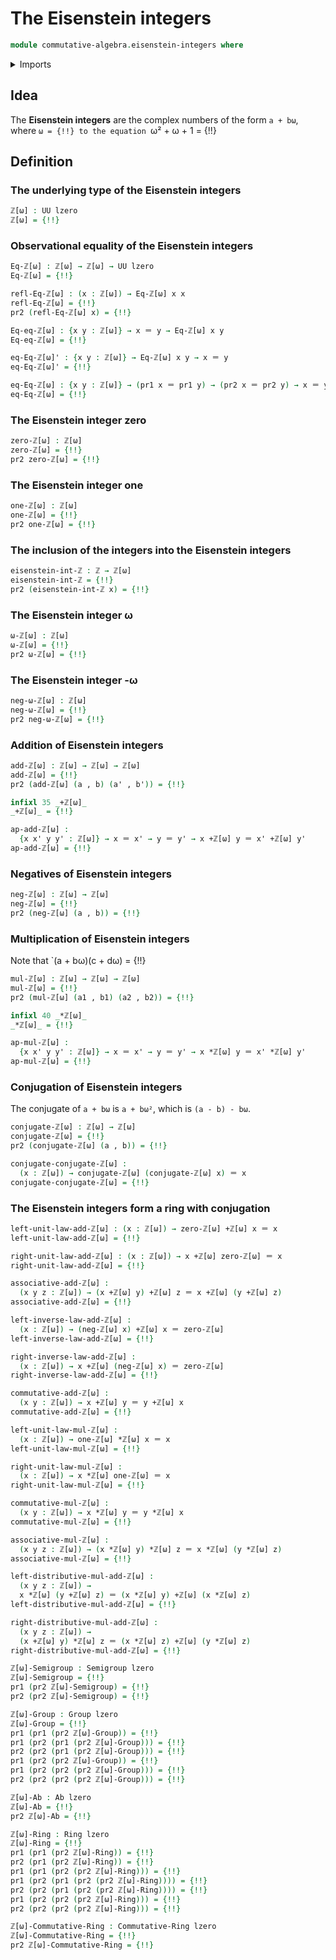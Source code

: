 # The Eisenstein integers

```agda
module commutative-algebra.eisenstein-integers where
```

<details><summary>Imports</summary>

```agda
open import commutative-algebra.commutative-rings

open import elementary-number-theory.addition-integers
open import elementary-number-theory.integers
open import elementary-number-theory.multiplication-integers

open import foundation.action-on-identifications-binary-functions
open import foundation.action-on-identifications-functions
open import foundation.cartesian-product-types
open import foundation.dependent-pair-types
open import foundation.identity-types
open import foundation.sets
open import foundation.universe-levels

open import group-theory.abelian-groups
open import group-theory.groups
open import group-theory.semigroups

open import ring-theory.rings
```

</details>

## Idea

The **Eisenstein integers** are the complex numbers of the form `a + bω`, where
`ω = {!!}
to the equation `ω² + ω + 1 = {!!}

## Definition

### The underlying type of the Eisenstein integers

```agda
ℤ[ω] : UU lzero
ℤ[ω] = {!!}
```

### Observational equality of the Eisenstein integers

```agda
Eq-ℤ[ω] : ℤ[ω] → ℤ[ω] → UU lzero
Eq-ℤ[ω] = {!!}

refl-Eq-ℤ[ω] : (x : ℤ[ω]) → Eq-ℤ[ω] x x
refl-Eq-ℤ[ω] = {!!}
pr2 (refl-Eq-ℤ[ω] x) = {!!}

Eq-eq-ℤ[ω] : {x y : ℤ[ω]} → x ＝ y → Eq-ℤ[ω] x y
Eq-eq-ℤ[ω] = {!!}

eq-Eq-ℤ[ω]' : {x y : ℤ[ω]} → Eq-ℤ[ω] x y → x ＝ y
eq-Eq-ℤ[ω]' = {!!}

eq-Eq-ℤ[ω] : {x y : ℤ[ω]} → (pr1 x ＝ pr1 y) → (pr2 x ＝ pr2 y) → x ＝ y
eq-Eq-ℤ[ω] = {!!}
```

### The Eisenstein integer zero

```agda
zero-ℤ[ω] : ℤ[ω]
zero-ℤ[ω] = {!!}
pr2 zero-ℤ[ω] = {!!}
```

### The Eisenstein integer one

```agda
one-ℤ[ω] : ℤ[ω]
one-ℤ[ω] = {!!}
pr2 one-ℤ[ω] = {!!}
```

### The inclusion of the integers into the Eisenstein integers

```agda
eisenstein-int-ℤ : ℤ → ℤ[ω]
eisenstein-int-ℤ = {!!}
pr2 (eisenstein-int-ℤ x) = {!!}
```

### The Eisenstein integer ω

```agda
ω-ℤ[ω] : ℤ[ω]
ω-ℤ[ω] = {!!}
pr2 ω-ℤ[ω] = {!!}
```

### The Eisenstein integer -ω

```agda
neg-ω-ℤ[ω] : ℤ[ω]
neg-ω-ℤ[ω] = {!!}
pr2 neg-ω-ℤ[ω] = {!!}
```

### Addition of Eisenstein integers

```agda
add-ℤ[ω] : ℤ[ω] → ℤ[ω] → ℤ[ω]
add-ℤ[ω] = {!!}
pr2 (add-ℤ[ω] (a , b) (a' , b')) = {!!}

infixl 35 _+ℤ[ω]_
_+ℤ[ω]_ = {!!}

ap-add-ℤ[ω] :
  {x x' y y' : ℤ[ω]} → x ＝ x' → y ＝ y' → x +ℤ[ω] y ＝ x' +ℤ[ω] y'
ap-add-ℤ[ω] = {!!}
```

### Negatives of Eisenstein integers

```agda
neg-ℤ[ω] : ℤ[ω] → ℤ[ω]
neg-ℤ[ω] = {!!}
pr2 (neg-ℤ[ω] (a , b)) = {!!}
```

### Multiplication of Eisenstein integers

Note that `(a + bω)(c + dω) = {!!}

```agda
mul-ℤ[ω] : ℤ[ω] → ℤ[ω] → ℤ[ω]
mul-ℤ[ω] = {!!}
pr2 (mul-ℤ[ω] (a1 , b1) (a2 , b2)) = {!!}

infixl 40 _*ℤ[ω]_
_*ℤ[ω]_ = {!!}

ap-mul-ℤ[ω] :
  {x x' y y' : ℤ[ω]} → x ＝ x' → y ＝ y' → x *ℤ[ω] y ＝ x' *ℤ[ω] y'
ap-mul-ℤ[ω] = {!!}
```

### Conjugation of Eisenstein integers

The conjugate of `a + bω` is `a + bω²`, which is `(a - b) - bω`.

```agda
conjugate-ℤ[ω] : ℤ[ω] → ℤ[ω]
conjugate-ℤ[ω] = {!!}
pr2 (conjugate-ℤ[ω] (a , b)) = {!!}

conjugate-conjugate-ℤ[ω] :
  (x : ℤ[ω]) → conjugate-ℤ[ω] (conjugate-ℤ[ω] x) ＝ x
conjugate-conjugate-ℤ[ω] = {!!}
```

### The Eisenstein integers form a ring with conjugation

```agda
left-unit-law-add-ℤ[ω] : (x : ℤ[ω]) → zero-ℤ[ω] +ℤ[ω] x ＝ x
left-unit-law-add-ℤ[ω] = {!!}

right-unit-law-add-ℤ[ω] : (x : ℤ[ω]) → x +ℤ[ω] zero-ℤ[ω] ＝ x
right-unit-law-add-ℤ[ω] = {!!}

associative-add-ℤ[ω] :
  (x y z : ℤ[ω]) → (x +ℤ[ω] y) +ℤ[ω] z ＝ x +ℤ[ω] (y +ℤ[ω] z)
associative-add-ℤ[ω] = {!!}

left-inverse-law-add-ℤ[ω] :
  (x : ℤ[ω]) → (neg-ℤ[ω] x) +ℤ[ω] x ＝ zero-ℤ[ω]
left-inverse-law-add-ℤ[ω] = {!!}

right-inverse-law-add-ℤ[ω] :
  (x : ℤ[ω]) → x +ℤ[ω] (neg-ℤ[ω] x) ＝ zero-ℤ[ω]
right-inverse-law-add-ℤ[ω] = {!!}

commutative-add-ℤ[ω] :
  (x y : ℤ[ω]) → x +ℤ[ω] y ＝ y +ℤ[ω] x
commutative-add-ℤ[ω] = {!!}

left-unit-law-mul-ℤ[ω] :
  (x : ℤ[ω]) → one-ℤ[ω] *ℤ[ω] x ＝ x
left-unit-law-mul-ℤ[ω] = {!!}

right-unit-law-mul-ℤ[ω] :
  (x : ℤ[ω]) → x *ℤ[ω] one-ℤ[ω] ＝ x
right-unit-law-mul-ℤ[ω] = {!!}

commutative-mul-ℤ[ω] :
  (x y : ℤ[ω]) → x *ℤ[ω] y ＝ y *ℤ[ω] x
commutative-mul-ℤ[ω] = {!!}

associative-mul-ℤ[ω] :
  (x y z : ℤ[ω]) → (x *ℤ[ω] y) *ℤ[ω] z ＝ x *ℤ[ω] (y *ℤ[ω] z)
associative-mul-ℤ[ω] = {!!}

left-distributive-mul-add-ℤ[ω] :
  (x y z : ℤ[ω]) →
  x *ℤ[ω] (y +ℤ[ω] z) ＝ (x *ℤ[ω] y) +ℤ[ω] (x *ℤ[ω] z)
left-distributive-mul-add-ℤ[ω] = {!!}

right-distributive-mul-add-ℤ[ω] :
  (x y z : ℤ[ω]) →
  (x +ℤ[ω] y) *ℤ[ω] z ＝ (x *ℤ[ω] z) +ℤ[ω] (y *ℤ[ω] z)
right-distributive-mul-add-ℤ[ω] = {!!}

ℤ[ω]-Semigroup : Semigroup lzero
ℤ[ω]-Semigroup = {!!}
pr1 (pr2 ℤ[ω]-Semigroup) = {!!}
pr2 (pr2 ℤ[ω]-Semigroup) = {!!}

ℤ[ω]-Group : Group lzero
ℤ[ω]-Group = {!!}
pr1 (pr1 (pr2 ℤ[ω]-Group)) = {!!}
pr1 (pr2 (pr1 (pr2 ℤ[ω]-Group))) = {!!}
pr2 (pr2 (pr1 (pr2 ℤ[ω]-Group))) = {!!}
pr1 (pr2 (pr2 ℤ[ω]-Group)) = {!!}
pr1 (pr2 (pr2 (pr2 ℤ[ω]-Group))) = {!!}
pr2 (pr2 (pr2 (pr2 ℤ[ω]-Group))) = {!!}

ℤ[ω]-Ab : Ab lzero
ℤ[ω]-Ab = {!!}
pr2 ℤ[ω]-Ab = {!!}

ℤ[ω]-Ring : Ring lzero
ℤ[ω]-Ring = {!!}
pr1 (pr1 (pr2 ℤ[ω]-Ring)) = {!!}
pr2 (pr1 (pr2 ℤ[ω]-Ring)) = {!!}
pr1 (pr1 (pr2 (pr2 ℤ[ω]-Ring))) = {!!}
pr1 (pr2 (pr1 (pr2 (pr2 ℤ[ω]-Ring)))) = {!!}
pr2 (pr2 (pr1 (pr2 (pr2 ℤ[ω]-Ring)))) = {!!}
pr1 (pr2 (pr2 (pr2 ℤ[ω]-Ring))) = {!!}
pr2 (pr2 (pr2 (pr2 ℤ[ω]-Ring))) = {!!}

ℤ[ω]-Commutative-Ring : Commutative-Ring lzero
ℤ[ω]-Commutative-Ring = {!!}
pr2 ℤ[ω]-Commutative-Ring = {!!}
```
